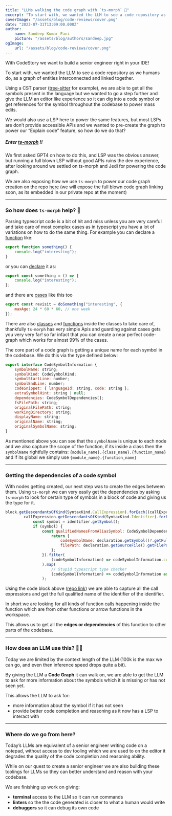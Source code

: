 ```yaml
---
title: "LLMs walking the code graph with `ts-morph` 👣"
excerpt: "To start with, we wanted the LLM to see a code repository as we humans do, as a graph of entities interconnected and linked together."
coverImage: "/assets/blog/code-reviews/cover.png"
date: "2023-07-31T13:09:00.000Z"
author:
    name: Sandeep Kumar Pani
    picture: "/assets/blog/authors/sandeep.jpg"
ogImage:
    url: "/assets/blog/code-reviews/cover.png"
---
```


With CodeStory we want to build a senior engineer right in your IDE!

To start with, we wanted the LLM to see a code repository as we humans do, as a graph of entities interconnected and linked together.

Using a CST parser ([tree-sitter](https://tree-sitter.github.io/tree-sitter/) for example), we are able to get all the symbols present in the language but we wanted to go a step further and give the LLM an editor like experience so it can dig into a code symbol or get references for the symbol throughout the codebase to power mass edits.

We would also use a LSP here to power the same features, but most LSPs are don’t provide accessible APIs and we wanted to pre-create the graph to power our “Explain code” feature, so how do we do that?

##### Enter [ts-morph](https://github.com/dsherret/ts-morph) ‼️

We first asked GPT4 on how to do this, and LSP was the obvious answer, but running a full blown LSP without good APIs ruins the dev experience, after looking around we settled on ts-morph and Jedi for powering the code graph.

We are also exposing how we use `ts-morph` to power our code graph creation on the repo [here](https://github.com/codestoryai/typescript_parsing) (we will expose the full blown code graph linking soon, as its embedded in our private repo at the moment)

---

### So how does `ts-morph` help? 👋

Parsing typescript code is a bit of hit and miss unless you are very careful and take care of most complex cases as in typescript you have a lot of variations on how to do the same thing. For example you can declare a [function](https://github.com/codestoryai/typescript_parsing/blob/main/parseRepo.ts#L134) like:

```js
export function something() {
    console.log("interesting");
}
```

or you can [declare](https://github.com/codestoryai/typescript_parsing/blob/main/parseRepo.ts#L195) it as:

```js
export const something = () => {
    console.log("interesting");
};
```

and there are [cases](https://github.com/codestoryai/typescript_parsing/blob/main/parseRepo.ts#L488) like this too

```js
export const revisit = doSomething("interesting", {
    maxAge: 24 * 60 * 60, // one week
});
```

There are also [classes](https://github.com/codestoryai/typescript_parsing/blob/main/parseRepo.ts#L301) and [functions](https://github.com/codestoryai/typescript_parsing/blob/main/parseRepo.ts#L338-L355) inside the classes to take care of, thankfully `ts-morph` has very simple Apis and guarding against cases gets you very very far! so far infact that you can create a near perfect code-graph which works for almost 99% of the cases.

The core part of a code graph is getting a unique name for each symbol in the codebase. We do this via the type defined below:

```js
export interface CodeSymbolInformation {
    symbolName: string;
    symbolKind: CodeSymbolKind;
    symbolStartLine: number;
    symbolEndLine: number;
    codeSnippet: { languageId: string, code: string };
    extraSymbolHint: string | null;
    dependencies: CodeSymbolDependencies[];
    fsFilePath: string;
    originalFilePath: string;
    workingDirectory: string;
    displayName: string;
    originalName: string;
    originalSymbolName: string;
}
```

As mentioned above you can see that the `symbolName` is unique to each node and we also capture the scope of the function, if its inside a class then the `symbolName` rightfully contains: `{module_name}.{class_name}.{function_name}` and if its global we simply use `{module_name}.{function_name}`

---

### Getting the dependencies of a code symbol

With nodes getting created, our next step was to create the edges between them. Using `ts-morph` we can very easily get the dependencies by asking `ts-morph` to look for certain type of symbols in a block of code and giving us the type for it.

```js
block.getDescendantsOfKind(SyntaxKind.CallExpression).forEach((callExpression) => {
        callExpression.getDescendantsOfKind(SyntaxKind.Identifier).forEach((identifier) => {
            const symbol = identifier.getSymbol();
            if (symbol) {
                const qualifiedNamesFromAliasSymbol: CodeSymbolDependencyWithFileInformation[] | undefined = symbol.getAliasedSymbol()?.getDeclarations().map((declaration) => {
                    return {
                        codeSymbolName: declaration.getSymbol()?.getFullyQualifiedName(),
                        filePath: declaration.getSourceFile().getFilePath(),
                    };
                }).filter(
                    (codeSymbolInformation) => codeSymbolInformation.codeSymbolName !== undefined
                ).map(
                    // Stupid typescript type checker
                    (codeSymbolInformation) => codeSymbolInformation as CodeSymbolDependencyWithFileInformation
                );
```

Using the code block above ([repo link](https://github.com/codestoryai/typescript_parsing/blob/main/parseRepo.ts#L669-L744)) we are able to capture all the call expressions and get the full qualified name of the identifier of the identifier.

In short we are looking for all kinds of function calls happening inside the function which are from other functions or arrow functions in the workspace.

This allows us to get all the **edges or dependencies** of this function to other parts of the codebase.

---

### How does an LLM use this? 👨‍💻

Today we are limited by the context length of the LLM (100k is the max we can go, and even then inference speed drops quite a bit).

By giving the LLM a **Code Graph** it can walk on, we are able to get the LLM to ask for more information about the symbols which it is missing or has not seen yet.

This allows the LLM to ask for:
- more information about the symbol if it has not seen
- provide better code completion and reasoning as it now has a LSP to interact with

---

### Where do we go from here?

Today’s LLMs are equivalent of a senior engineer writing code on a notepad, without access to dev tooling which we are used to on the editor it degrades the quality of the code completion and reasoning ability.

While on our quest to create a senior engineer we are also building these toolings for LLMs so they can better understand and reason with your codebase.

We are finishing up work on giving:

-   **terminal** access to the LLM so it can run commands
-   **linters** so the the code generated is closer to what a human would write
-   **debuggers** so it can debug its own code
